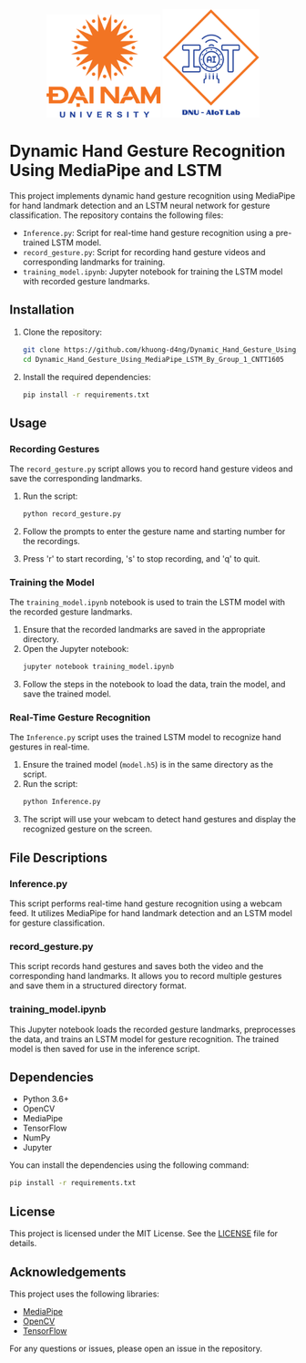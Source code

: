 <p align="center">
  <img src="docs/images/logo.png" alt="DaiNam University Logo" width="200"/>
  <img src="docs/images/AIoTLab_logo.png" alt="AIoTLab Logo" width="170"/>
</p>

# Dynamic Hand Gesture Recognition Using MediaPipe and LSTM

This project implements dynamic hand gesture recognition using MediaPipe for hand landmark detection and an LSTM neural network for gesture classification. The repository contains the following files:

- `Inference.py`: Script for real-time hand gesture recognition using a pre-trained LSTM model.
- `record_gesture.py`: Script for recording hand gesture videos and corresponding landmarks for training.
- `training_model.ipynb`: Jupyter notebook for training the LSTM model with recorded gesture landmarks.

## Installation

1. Clone the repository:
   ```sh
   git clone https://github.com/khuong-d4ng/Dynamic_Hand_Gesture_Using_MediaPipe_LSTM_By_Group_1_CNTT1605.git
   cd Dynamic_Hand_Gesture_Using_MediaPipe_LSTM_By_Group_1_CNTT1605
   ```

2. Install the required dependencies:
   ```sh
   pip install -r requirements.txt
   ```

## Usage

### Recording Gestures
The `record_gesture.py` script allows you to record hand gesture videos and save the corresponding landmarks.

1. Run the script:
   ```sh
   python record_gesture.py
   ```

2. Follow the prompts to enter the gesture name and starting number for the recordings.
3. Press 'r' to start recording, 's' to stop recording, and 'q' to quit.

### Training the Model
The `training_model.ipynb` notebook is used to train the LSTM model with the recorded gesture landmarks.

1. Ensure that the recorded landmarks are saved in the appropriate directory.
2. Open the Jupyter notebook:
   ```sh
   jupyter notebook training_model.ipynb
   ```
3. Follow the steps in the notebook to load the data, train the model, and save the trained model.

### Real-Time Gesture Recognition
The `Inference.py` script uses the trained LSTM model to recognize hand gestures in real-time.

1. Ensure the trained model (`model.h5`) is in the same directory as the script.
2. Run the script:
   ```sh
   python Inference.py
   ```
3. The script will use your webcam to detect hand gestures and display the recognized gesture on the screen.

## File Descriptions

### Inference.py
This script performs real-time hand gesture recognition using a webcam feed. It utilizes MediaPipe for hand landmark detection and an LSTM model for gesture classification.

### record_gesture.py
This script records hand gestures and saves both the video and the corresponding hand landmarks. It allows you to record multiple gestures and save them in a structured directory format.

### training_model.ipynb
This Jupyter notebook loads the recorded gesture landmarks, preprocesses the data, and trains an LSTM model for gesture recognition. The trained model is then saved for use in the inference script.

## Dependencies
- Python 3.6+
- OpenCV
- MediaPipe
- TensorFlow
- NumPy
- Jupyter

You can install the dependencies using the following command:
```sh
pip install -r requirements.txt
```

## License
This project is licensed under the MIT License. See the [LICENSE](LICENSE) file for details.

## Acknowledgements
This project uses the following libraries:
- [MediaPipe](https://mediapipe.dev/)
- [OpenCV](https://opencv.org/)
- [TensorFlow](https://www.tensorflow.org/)

For any questions or issues, please open an issue in the repository.
